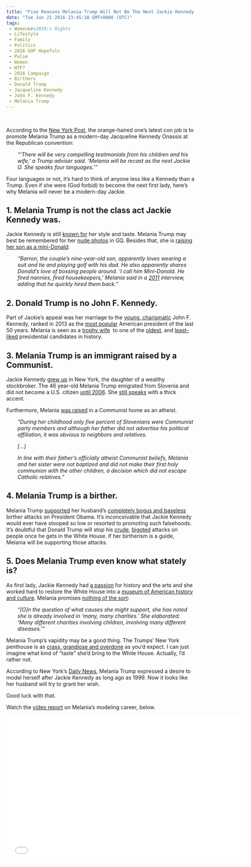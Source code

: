 ```yaml
---
title: "Five Reasons Melania Trump Will Not Be The Next Jackie Kennedy (VIDEO)"
date: "Tue Jun 21 2016 23:45:18 GMT+0000 (UTC)"
tags: 
 - Women&#x2019;s Rights
 - Lifestyle
 - Family
 - Politics
 - 2016 GOP Hopefuls
 - Pulse
 - Women
 - WTF?
 - 2016 Campaign
 - Birthers
 - Donald Trump
 - Jacqueline Kennedy
 - John F. Kennedy
 - Melania Trump
---
```

<p><!--OffDef--><br>
<!--Ads1--></p><p>According to the <a href="http://nypost.com/2016/06/19/is-melania-trump-a-21st-century-jackie-o/" onclick="__gaTracker(&apos;send&apos;, &apos;event&apos;, &apos;outbound-article&apos;, &apos;http://nypost.com/2016/06/19/is-melania-trump-a-21st-century-jackie-o/&apos;, &apos;New York Post&apos;);" target="_blank">New York Post</a>, the orange-haired one&#x2019;s latest con job is to promote Melania Trump as a modern-day Jacqueline Kennedy Onassis at the Republican convention:</p><p style="padding-left: 30px;"><em>&#x201C;&#x2018;There will be very compelling testimonials from his children and his wife,&#x2019; a Trump adviser said. &#x2018;Melania will be recast as the next Jackie O. She speaks four languages.&apos;&#x201D;</em></p><p>Four languages or not, it&#x2019;s hard to think of anyone less like a Kennedy than a Trump. Even if she were (God forbid) to become the next first lady, here&#x2019;s why Melania will never be a modern-day Jackie.</p><h2>1. Melania Trump is not the class act Jackie Kennedy was.</h2><p>Jackie Kennedy is still <a href="http://www.firstladies.org/blog/jackie-kennedy-interviewoverview/" onclick="__gaTracker(&apos;send&apos;, &apos;event&apos;, &apos;outbound-article&apos;, &apos;http://www.firstladies.org/blog/jackie-kennedy-interviewoverview/&apos;, &apos;known for&apos;);" target="_blank">known for</a> her style and taste. Melania Trump may best be remembered for her <a href="http://www.gq-magazine.co.uk/article/donald-trump-melania-trump-knauss-first-lady-erections" onclick="__gaTracker(&apos;send&apos;, &apos;event&apos;, &apos;outbound-article&apos;, &apos;http://www.gq-magazine.co.uk/article/donald-trump-melania-trump-knauss-first-lady-erections&apos;, &apos;nude photos&apos;);" target="_blank">nude photos</a> in GQ. Besides that, she is <a href="http://www.theweek.co.uk/us-election-2016/69907/melania-ten-things-you-didnt-know-about-mrs-donald-trump" onclick="__gaTracker(&apos;send&apos;, &apos;event&apos;, &apos;outbound-article&apos;, &apos;http://www.theweek.co.uk/us-election-2016/69907/melania-ten-things-you-didnt-know-about-mrs-donald-trump&apos;, &apos;raising her son as a mini-Donald&apos;);" target="_blank">raising her son as a mini-Donald</a>:</p><p style="padding-left: 30px;"><em>&#x201C;Barron, the couple&#x2019;s nine-year-old son, apparently loves wearing a suit and tie and playing golf with his dad. He also apparently shares Donald&#x2019;s love of bossing people around. &#x2018;I call him Mini-Donald. He fired nannies, fired housekeepers,&#x2019; Melania said in a <a href="http://edition.cnn.com/TRANSCRIPTS/1104/20/joy.01.html" onclick="__gaTracker(&apos;send&apos;, &apos;event&apos;, &apos;outbound-article&apos;, &apos;http://edition.cnn.com/TRANSCRIPTS/1104/20/joy.01.html&apos;, &apos;2011&apos;);" target="_blank">2011</a>&#xA0;interview, adding that he quickly hired them back.&#x201D;</em></p><h2>2. Donald Trump is no John F. Kennedy.</h2><p>Part of Jackie&#x2019;s appeal was her marriage to the <a href="http://www.theatlantic.com/magazine/archive/2013/08/the-legacy-of-john-f-kennedy/309499/" onclick="__gaTracker(&apos;send&apos;, &apos;event&apos;, &apos;outbound-article&apos;, &apos;http://www.theatlantic.com/magazine/archive/2013/08/the-legacy-of-john-f-kennedy/309499/&apos;, &apos;young, charismatic&apos;);" target="_blank">young, charismatic</a> John F. Kennedy, ranked in 2013 as the <a href="http://politicalticker.blogs.cnn.com/2013/11/22/cnn-poll-jfk-tops-presidential-rankings-for-last-50-years/" onclick="__gaTracker(&apos;send&apos;, &apos;event&apos;, &apos;outbound-article&apos;, &apos;http://politicalticker.blogs.cnn.com/2013/11/22/cnn-poll-jfk-tops-presidential-rankings-for-last-50-years/&apos;, &apos;most popular&apos;);" target="_blank">most popular</a> American president of the last 50 years. Melania is seen as a <a href="http://www.telegraph.co.uk/women/sex/shane-watson-alpha-males-like-donald-trump-dont-just-marry-for-l/" onclick="__gaTracker(&apos;send&apos;, &apos;event&apos;, &apos;outbound-article&apos;, &apos;http://www.telegraph.co.uk/women/sex/shane-watson-alpha-males-like-donald-trump-dont-just-marry-for-l/&apos;, &apos;trophy wife&apos;);" target="_blank">trophy wife</a>&#xA0; to one of the <a href="http://www.cleveland.com/datacentral/index.ssf/2016/02/how_the_age_of_2016_candidates.html" onclick="__gaTracker(&apos;send&apos;, &apos;event&apos;, &apos;outbound-article&apos;, &apos;http://www.cleveland.com/datacentral/index.ssf/2016/02/how_the_age_of_2016_candidates.html&apos;, &apos;oldest&apos;);" target="_blank">oldest</a>, and <a href="https://www.washingtonpost.com/news/the-fix/wp/2016/03/21/the-last-presidential-candidate-who-was-as-unpopular-as-donald-trump-david-duke/" onclick="__gaTracker(&apos;send&apos;, &apos;event&apos;, &apos;outbound-article&apos;, &apos;https://www.washingtonpost.com/news/the-fix/wp/2016/03/21/the-last-presidential-candidate-who-was-as-unpopular-as-donald-trump-david-duke/&apos;, &apos;least-liked&apos;);" target="_blank">least-liked</a> presidential candidates in history.</p><h2>3. Melania Trump is an immigrant raised by a Communist.</h2><p>Jackie Kennedy <a href="http://www.jfklibrary.org/JFK/Life-of-Jacqueline-B-Kennedy.aspx" onclick="__gaTracker(&apos;send&apos;, &apos;event&apos;, &apos;outbound-article&apos;, &apos;http://www.jfklibrary.org/JFK/Life-of-Jacqueline-B-Kennedy.aspx&apos;, &apos;grew up&apos;);" target="_blank">grew up</a> in New York, the daughter of a wealthy stockbroker. The 46 year-old Melania Trump emigrated from Slovenia and did not become a U.S. citizen <a href="http://www.cbsnews.com/news/five-things-to-know-about-melania-trump/" onclick="__gaTracker(&apos;send&apos;, &apos;event&apos;, &apos;outbound-article&apos;, &apos;http://www.cbsnews.com/news/five-things-to-know-about-melania-trump/&apos;, &apos;until 2006&apos;);" target="_blank">until 2006</a>. She <a href="http://www.newshounds.us/greta_van_susteren_s_stunningly_sycophantic_sophomoric_interview_with_melania_trump_052716" onclick="__gaTracker(&apos;send&apos;, &apos;event&apos;, &apos;outbound-article&apos;, &apos;http://www.newshounds.us/greta_van_susteren_s_stunningly_sycophantic_sophomoric_interview_with_melania_trump_052716&apos;, &apos;still speaks&apos;);" target="_blank">still speaks</a> with a thick accent.</p><p>Furthermore, Melania <a href="http://www.dailymail.co.uk/news/article-3279399/Will-Lady-Melania-Trump-s-extraordinary-journey-card-carrying-Communist-s-daughter-teenage-model-White-House-favorite-s-wife-revealed.html" onclick="__gaTracker(&apos;send&apos;, &apos;event&apos;, &apos;outbound-article&apos;, &apos;http://www.dailymail.co.uk/news/article-3279399/Will-Lady-Melania-Trump-s-extraordinary-journey-card-carrying-Communist-s-daughter-teenage-model-White-House-favorite-s-wife-revealed.html&apos;, &apos;was raised&apos;);" target="_blank">was raised</a> in a Communist home as an atheist.</p><p class="mol-para-with-font" style="padding-left: 30px;"><em>&#x201C;During her childhood only five percent of Slovenians were Communist party members and although her father did not advertise his political affiliation, it was obvious to neighbors and relatives.</em></p><p class="mol-para-with-font" style="padding-left: 30px;"><em>[&#x2026;]<br>
</em></p><p class="mol-para-with-font" style="padding-left: 30px;"><em><span id="ext-gen214">In line with their father&#x2019;s officially atheist Communist beliefs, Melania and her sister were not baptized and did not make their first holy communion with the other children, a decision which did not escape Catholic relatives.&#x201D;</span></em></p><h2>4. Melania Trump is a birther.</h2><p>Melania Trump <a href="http://www.newyorker.com/magazine/2016/05/09/who-is-melania-trump" onclick="__gaTracker(&apos;send&apos;, &apos;event&apos;, &apos;outbound-article&apos;, &apos;http://www.newyorker.com/magazine/2016/05/09/who-is-melania-trump&apos;, &apos;supported&apos;);" target="_blank">supported</a> her husband&#x2019;s <a href="http://www.factcheck.org/2011/04/donald-youre-fired/" onclick="__gaTracker(&apos;send&apos;, &apos;event&apos;, &apos;outbound-article&apos;, &apos;http://www.factcheck.org/2011/04/donald-youre-fired/&apos;, &apos;completely bogus and baseless&apos;);" target="_blank">completely bogus and baseless</a> birther attacks on President Obama. It&#x2019;s inconceivable that Jackie Kennedy would ever have stooped so low or resorted to promoting such falsehoods. It&#x2019;s doubtful that Donald Trump will stop his <a href="http://www.cbsnews.com/videos/donald-trump-unleashes-crude-attack-on-hillary-clinton/" onclick="__gaTracker(&apos;send&apos;, &apos;event&apos;, &apos;outbound-article&apos;, &apos;http://www.cbsnews.com/videos/donald-trump-unleashes-crude-attack-on-hillary-clinton/&apos;, &apos;crude&apos;);" target="_blank">crude</a>, <a href="http://www.nbcnews.com/politics/2016-election/trump-judge-curiel-what-republicans-are-saying-n588801" onclick="__gaTracker(&apos;send&apos;, &apos;event&apos;, &apos;outbound-article&apos;, &apos;http://www.nbcnews.com/politics/2016-election/trump-judge-curiel-what-republicans-are-saying-n588801&apos;, &apos;bigoted&apos;);" target="_blank">bigoted</a> attacks on people once he gets in the White House. If her birtherism is a guide, Melania will be supporting those attacks.</p><h2>5. Does Melania Trump even know what stately is?</h2><p>As first lady, Jackie Kennedy had&#xA0;<a href="http://www.jfklibrary.org/JFK/Life-of-Jacqueline-B-Kennedy.aspx?p=2" onclick="__gaTracker(&apos;send&apos;, &apos;event&apos;, &apos;outbound-article&apos;, &apos;http://www.jfklibrary.org/JFK/Life-of-Jacqueline-B-Kennedy.aspx?p=2&apos;, &apos;a passion&apos;);" target="_blank">a passion</a> for history and the arts and she worked hard to restore the White House into a <a href="http://www.biography.com/people/jacqueline-kennedy-onassis-9428644#early-life" onclick="__gaTracker(&apos;send&apos;, &apos;event&apos;, &apos;outbound-article&apos;, &apos;http://www.biography.com/people/jacqueline-kennedy-onassis-9428644#early-life&apos;, &apos;museum of American history and culture&apos;);" target="_blank">museum of American history and culture</a>. Melania promises <a href="http://www.gq.com/story/melania-trump-gq-interview" onclick="__gaTracker(&apos;send&apos;, &apos;event&apos;, &apos;outbound-article&apos;, &apos;http://www.gq.com/story/melania-trump-gq-interview&apos;, &apos;nothing of the sort&apos;);" target="_blank">nothing of the sort</a>:</p><p style="padding-left: 30px;"><em>&#x201C;[O]n the question of what causes she might support, she has noted she is already involved in &#x2018;many, many charities.&#x2019; She elaborated: &#x2018;Many different charities involving children, involving many different diseases.&apos;&#x201D;</em></p><p><!--Ads2--></p><p>Melania Trump&#x2019;s vapidity may be a good thing. The Trumps&#x2019; New York penthouse is as <a href="http://www.dailymail.co.uk/news/article-3303819/Inside-Donald-Trump-s-100m-penthouse-lots-marble-gold-rimmed-cups-son-s-toy-personalized-Mercedes-15-000-book-risqu-statues.html" onclick="__gaTracker(&apos;send&apos;, &apos;event&apos;, &apos;outbound-article&apos;, &apos;http://www.dailymail.co.uk/news/article-3303819/Inside-Donald-Trump-s-100m-penthouse-lots-marble-gold-rimmed-cups-son-s-toy-personalized-Mercedes-15-000-book-risqu-statues.html&apos;, &apos;crass, grandiose and overdone&apos;);" target="_blank">crass, grandiose and overdone</a> as you&#x2019;d expect. I can just imagine what kind of &#x201C;taste&#x201D; she&#x2019;d bring to the White House. Actually, I&#x2019;d rather not.</p><p>According to New York&#x2019;s <a href="http://www.nydailynews.com/entertainment/gossip/confidential/melania-trump-ready-fashionable-lady-article-1.2549470" onclick="__gaTracker(&apos;send&apos;, &apos;event&apos;, &apos;outbound-article&apos;, &apos;http://www.nydailynews.com/entertainment/gossip/confidential/melania-trump-ready-fashionable-lady-article-1.2549470&apos;, &apos;Daily News&apos;);" target="_blank">Daily News</a>, Melania Trump expressed a desire to model herself after Jackie Kennedy as long ago as 1999. Now it looks like her husband will try to grant her wish.</p><p>Good luck with that.</p><p>Watch the <a href="https://www.youtube.com/watch?v=X0u6KwmFuCU" onclick="__gaTracker(&apos;send&apos;, &apos;event&apos;, &apos;outbound-article&apos;, &apos;https://www.youtube.com/watch?v=X0u6KwmFuCU&apos;, &apos;video report&apos;);" target="_blank">video report</a> on Melania&#x2019;s modeling career, below.</p><p><span class="embed-youtube" style="text-align:center; display: block;"><iframe class="youtube-player" type="text/html" width="640" height="390" src="//www.youtube.com/embed/X0u6KwmFuCU?version=3&amp;rel=1&amp;fs=1&amp;autohide=2&amp;showsearch=0&amp;showinfo=1&amp;iv_load_policy=1&amp;wmode=transparent" allowfullscreen="true" style="border:0;"></iframe></span></p>